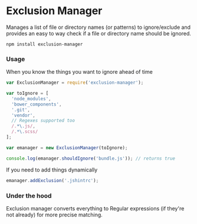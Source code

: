 Exclusion Manager
===

Manages a list of file or directory names (or patterns) to ignore/exclude and
provides an easy to way check if a file or directory name should be ignored.

`npm install exclusion-manager`

### Usage

When you know the things you want to ignore ahead of time

```javascript
var ExclusionManager = require('exclusion-manager');

var toIgnore = [
  'node_modules',
  'bower_components',
  '.git',
  'vendor',
  // Regexes supported too
  /.*\.js/,
  /.*\.scss/
];

var emanager = new ExclusionManager(toIgnore);

console.log(emanager.shouldIgnore('bundle.js')); // returns true
```

If you need to add things dynamically

```javascript
emanager.addExclusion('.jshintrc');
```

### Under the hood

Exclusion manager converts everything to Regular expressions (if they're not already) for
more precise matching.